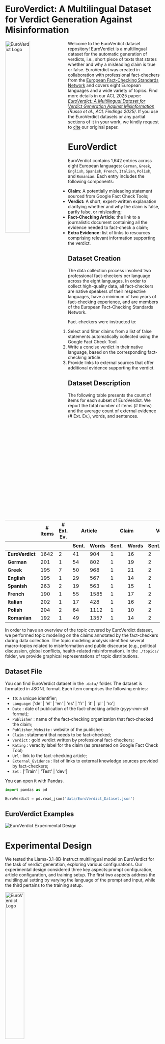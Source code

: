 # EuroVerdict: A Multilingual Dataset for Verdict Generation Against Misinformation

<p>
  <img src="img/Euroverdict.png" alt="EuroVerdict Logo" width="40%" align="left">

Welcome to the EuroVerdict dataset repository! EuroVerdict is a multilingual dataset for the automatic generation of verdicts, i.e., short piece of texts that states whether and why a misleading claim is true or false. EuroVerdict was created in collaboration with professional fact-checkers from the [European Fact-Checking Standards Network](https://efcsn.com/) and covers eight European languages and a wide variety of topics.
Find more details in our ACL 2025 paper: *[EuroVerdict: A Multilingual Dataset for Verdict Generation Against Misinformation](https://aclanthology.org/2025.findings-acl.853/) (Russo et al., ACL Findings 2025)*. If you use the EuroVerdict datasets or any partial sections of it in your work, we kindly request to <a href="https://github.com/LanD-FBK/EuroVerdict/tree/main#bibtex-citation">cite</a> our original paper.

</p>

# EuroVerdict

EuroVerdict contains 1,642 entries across eight European languages: `German`, `Greek`, `English`, `Spanish`, `French`, `Italian`, `Polish`, and `Romanian`. Each entry includes the following components:

- **Claim:** A potentially misleading statement sourced from Google Fact Check Tools;
- **Verdict:** A short, expert-written explanation clarifying whether and why the claim is false, partly false, or misleading;
- **Fact-Checking Article:** the link to a journalistic document containing all the evidence needed to fact-check a claim;
- **Extra Evidence:** list of links to resources comprising relevant information supporting the verdict. 

## Dataset Creation

The data collection process involved two professional fact-checkers per language across the eight languages. In order to collect high-quality data, all fact-checkers are native speakers of their respective languages, have a minimum of two years of fact-checking experience, and are members of the European Fact-Checking Standards Network.

Fact-checkers were instructed to:

1. Select and filter claims from a list of false statements automatically collected using the Google Fact Check Tool.
2. Write a concise verdict in their native language, based on the corresponding fact-checking article.
3. Provide links to external sources that offer additional evidence supporting the verdict.

## Dataset Description

The following table presents the count of items for each subset of EuroVerdict. We report the total number of items (# Items) and the average count of external evidence (# Ext. Ev.), words, and sentences.

<table>
  <thead>
    <tr>
      <th></th>
      <th># Items</th>
      <th># Ext. Ev.</th>
      <th colspan="2">Article</th>
      <th colspan="2">Claim</th>
      <th colspan="2">Verdict</th>
    </tr>
    <tr>
      <th></th>
      <th></th>
      <th></th>
      <th>Sent.</th>
      <th>Words</th>
      <th>Sent.</th>
      <th>Words</th>
      <th>Sent.</th>
      <th>Words</th>
    </tr>
  </thead>
  <tbody>
    <tr><td><strong>EuroVerdict</strong></td><td>1642</td><td>2</td><td>41</td><td>904</td><td>1</td><td>16</td><td>2</td><td>35</td></tr>
    <tr><td><strong>German</strong></td><td>201</td><td>1</td><td>54</td><td>802</td><td>1</td><td>19</td><td>2</td><td>15</td></tr>
    <tr><td><strong>Greek</strong></td><td>195</td><td>7</td><td>50</td><td>968</td><td>1</td><td>21</td><td>2</td><td>45</td></tr>
    <tr><td><strong>English</strong></td><td>195</td><td>1</td><td>29</td><td>567</td><td>1</td><td>14</td><td>2</td><td>30</td></tr>
    <tr><td><strong>Spanish</strong></td><td>263</td><td>2</td><td>19</td><td>563</td><td>1</td><td>15</td><td>1</td><td>23</td></tr>
    <tr><td><strong>French</strong></td><td>190</td><td>1</td><td>55</td><td>1585</td><td>1</td><td>17</td><td>2</td><td>44</td></tr>
    <tr><td><strong>Italian</strong></td><td>202</td><td>1</td><td>17</td><td>428</td><td>1</td><td>16</td><td>2</td><td>41</td></tr>
    <tr><td><strong>Polish</strong></td><td>204</td><td>2</td><td>64</td><td>1112</td><td>1</td><td>10</td><td>2</td><td>32</td></tr>
    <tr><td><strong>Romanian</strong></td><td>192</td><td>1</td><td>49</td><td>1357</td><td>1</td><td>14</td><td>2</td><td>52</td></tr>
  </tbody>
</table>

In order to have an overview of the topic covered by EuroVerdict dataset, we performed topic modeling on the claims annotated by the fact-checkers during data collection. The topic modeling analysis identified several macro-topics related to misinformation and public discourse (e.g., political discussion, global conflicts, health-related misinformation). In the `./topics/` folder, we provide graphical representations of topic distributions.

## Dataset File
You can find EuroVerdict dataset in the `.data/` folder. The dataset is formatted in JSONL format. Each item comprises the following entries:
- `ID`: a unique identifier;
- `Language`: ['de' | 'el' | 'en' | 'es' | 'fr' | 'it' | 'pl' | 'ro']
- `Date` : date of publication of the fact-checking article (*yyyy-mm-dd* format);
- `Publisher` : name of the fact-checking organization that fact-checked the claim;
- `Publisher_Website` : website of the publisher;
- `Claim` : statement that needs to be fact-checked;
- `Verdict` : gold verdict written by professional fact-checkers;
- `Rating` : veracity label for the claim (as presented on Google Fact Check Tool)
- `Url` : link to the fact-checking article;
- `External_Evidence` : list of links to external knowledge sources provided by fact-checkers;
- `Set` : ['Train' | 'Test' | 'dev']

You can open it with Pandas.

```python
import pandas as pd 

EuroVerdict = pd.read_json('data/EuroVerdict_Dataset.json')
```

## EuroVerdict Examples

<img src="img/euroverdict_example.png" alt="EuroVerdict Experimental Design" align="center">

# Experimental Design

We tested the Llama-3.1-8B-Instruct multilingual model on EuroVerdict for the task of verdict generation, exploring various configurations. Our experimental design considered three key aspects:prompt configuration, article configuration, and training setup. The first two aspects address the multilingual setting by varying the language of the prompt and input, while the third pertains to the training setup.

<img src="img/EuroVerdict_exp_design.png" alt="EuroVerdict Logo" width="35%" align="center">

## Prompts 
The file `prompts.py` contains all the LLM prompts used in our experiments. You can easily incorporate them into your own experiments by importing the file.

## Examples of Generations
<img src="img/euroverdict_generations.png" alt="EuroVerdict Generations" align="center">


# BibTex Citation

If you use EuroVerdict in your work, please cite the following paper:

```bibtex
@inproceedings{russo-etal-2025-euroverdict,
    title = "{E}uro{V}erdict: A Multilingual Dataset for Verdict Generation Against Misinformation",
    author = "Russo, Daniel  and
      Sadeghi, Fariba  and
      Menini, Stefano  and
      Guerini, Marco",
    editor = "Che, Wanxiang  and
      Nabende, Joyce  and
      Shutova, Ekaterina  and
      Pilehvar, Mohammad Taher",
    booktitle = "Findings of the Association for Computational Linguistics: ACL 2025",
    month = jul,
    year = "2025",
    address = "Vienna, Austria",
    publisher = "Association for Computational Linguistics",
    url = "https://aclanthology.org/2025.findings-acl.853/",
    pages = "16617--16634",
    ISBN = "979-8-89176-256-5"
}
```

# License
EuroVerdict can be used for research purposes and cannot be redistributed. Please cite the corresponding publication if you use it.

## Funding acknowledgement
<p>
<img src="https://github.com/Odeuropa/.github/raw/main/profile/eu-logo.png" width="9%" align="left" alt="EU logo" style="padding-right: 10px;"/>

This work was partly supported by: the AI4TRUST project - AI-based-technologies for trustworthy solutions against disinformation (ID: 101070190), the European Union’s CERV fund under grant agreement No. 101143249 (HATEDEMICS), the European Union’s Horizon Europe research and innovation programme under grant agreement No. 101135437 (AI-CODE).
</p>

---

**For any questions or inquiries, don't hesitate to get in touch with drusso@fbk.eu**